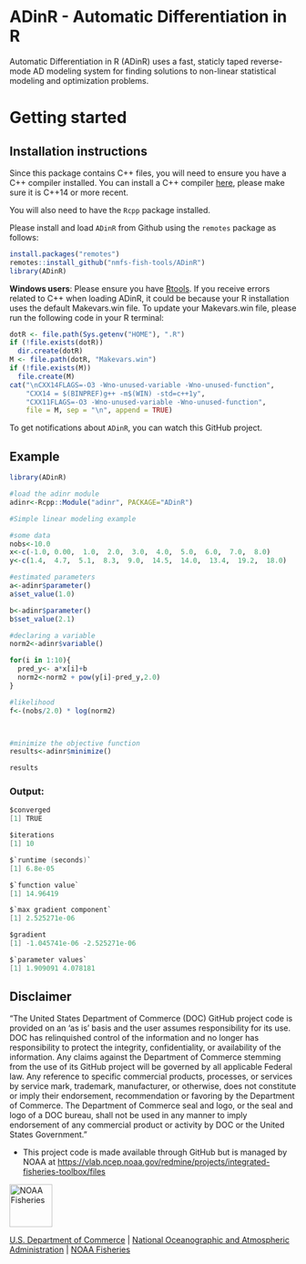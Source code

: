 # ADinR - Automatic Differentiation in R

Automatic Differentiation in R (ADinR) uses a fast, staticly taped reverse-mode  AD modeling system for finding solutions to non-linear statistical modeling and optimization problems. 

# Getting started

## Installation instructions
Since this package contains C++ files, you will need to ensure you have a C++ compiler installed. You can install a C++ compiler [here](https://clang.llvm.org/), please make sure it is C++14 or more recent.

You will also need to have the `Rcpp` package installed. 

Please install and load `ADinR` from Github using the `remotes` package as follows:
```r
install.packages("remotes")
remotes::install_github("nmfs-fish-tools/ADinR")
library(ADinR)

```

**Windows users**: Please ensure you have [Rtools](https://cran.r-project.org/bin/windows/Rtools/). If you receive errors related to C++ when loading ADinR, it could be because your R installation uses the default Makevars.win file. To update your Makevars.win file, please run the following code in your R terminal:

```r
dotR <- file.path(Sys.getenv("HOME"), ".R")
if (!file.exists(dotR)) 
  dir.create(dotR)
M <- file.path(dotR, "Makevars.win")
if (!file.exists(M)) 
  file.create(M)
cat("\nCXX14FLAGS=-O3 -Wno-unused-variable -Wno-unused-function",
    "CXX14 = $(BINPREF)g++ -m$(WIN) -std=c++1y",
    "CXX11FLAGS=-O3 -Wno-unused-variable -Wno-unused-function",
    file = M, sep = "\n", append = TRUE)
```
To get notifications about `ADinR`, you can watch this GitHub project.

## Example
```r
library(ADinR)

#load the adinr module
adinr<-Rcpp::Module("adinr", PACKAGE="ADinR")

#Simple linear modeling example 

#some data
nobs<-10.0
x<-c(-1.0, 0.00,  1.0,  2.0,  3.0,  4.0,  5.0,  6.0,  7.0,  8.0)
y<-c(1.4,  4.7,  5.1,  8.3,  9.0,  14.5,  14.0,  13.4,  19.2,  18.0)

#estimated parameters
a<-adinr$parameter()
a$set_value(1.0)

b<-adinr$parameter()
b$set_value(2.1)

#declaring a variable
norm2<-adinr$variable()

for(i in 1:10){
  pred_y<- a*x[i]+b
  norm2<-norm2 + pow(y[i]-pred_y,2.0)
}

#likelihood
f<-(nobs/2.0) * log(norm2) 



#minimize the objective function
results<-adinr$minimize()

results

```
### Output:
```c
$converged
[1] TRUE

$iterations
[1] 10

$`runtime (seconds)`
[1] 6.8e-05

$`function value`
[1] 14.96419

$`max gradient component`
[1] 2.525271e-06

$gradient
[1] -1.045741e-06 -2.525271e-06

$`parameter values`
[1] 1.909091 4.078181
```
## Disclaimer

“The United States Department of Commerce (DOC) GitHub project code is provided on an ‘as is’ basis and the user assumes responsibility for its use. DOC has relinquished control of the information and no longer has responsibility to protect the integrity, confidentiality, or availability of the information. Any claims against the Department of Commerce stemming from the use of its GitHub project will be governed by all applicable Federal law. Any reference to specific commercial products, processes, or services by service mark, trademark, manufacturer, or otherwise, does not constitute or imply their endorsement, recommendation or favoring by the Department of Commerce. The Department of Commerce seal and logo, or the seal and logo of a DOC bureau, shall not be used in any manner to imply endorsement of any commercial product or activity by DOC or the United States Government.”

- This project code is made available through GitHub but is managed by NOAA at
 https://vlab.ncep.noaa.gov/redmine/projects/integrated-fisheries-toolbox/files

<img src="https://raw.githubusercontent.com/nmfs-general-modeling-tools/nmfspalette/main/man/figures/noaa-fisheries-rgb-2line-horizontal-small.png" height="75" alt="NOAA Fisheries"> 

[U.S. Department of Commerce](https://www.commerce.gov/) | [National Oceanographic and Atmospheric Administration](https://www.noaa.gov) | [NOAA Fisheries](https://www.fisheries.noaa.gov/)
